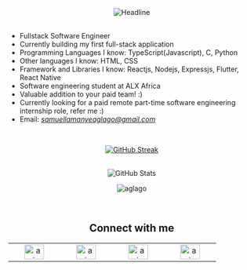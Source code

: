 <div align="center">
  <img src="https://readme-typing-svg.herokuapp.com?color=139ae1&size=32&center=true&vCenter=true&width=600&height=50&lines=Fullstack+Software+Engineer;Neuroscience+Enthusiast" alt="Headline" />
</div>

<br>

- Fullstack Software Engineer
- Currently building my first full-stack application
- Programming Languages I know: TypeScript(Javascript), C, Python
- Other languages I know: HTML, CSS
- Framework and Libraries I know: Reactjs, Nodejs, Expressjs, Flutter, React Native
- Software engineering student at ALX Africa
- Valuable addition to your paid team! :)
- Currently looking for a paid remote part-time software engineering internship role, refer me :)
- Email: *samuellamanyeaglago@gmail.com*

<br>

<div align="center">
  
  [![GitHub Streak](https://streak-stats.demolab.com/?user=aglago)](https://git.io/streak-stats)
</div>

<br>

<div align="center">
    <img src="https://github-readme-stats.vercel.app/api?username=aglago&show_icons=true" alt="GitHub Stats" />
</div>

<p align="center">
   <img align="center" src="https://github-readme-stats.vercel.app/api/top-langs?username=aglago&show_icons=true&locale=en&layout=compact" alt="aglago" />
</p>

<br>

<h2 align="center"> Connect with me </h2>
<table align="center">
   <tr>
      <td align="center" width="90">
         <a href="https://twitter.com/ami_aglago" target="blank"><img align="center" src="https://raw.githubusercontent.com/rahuldkjain/github-profile-readme-generator/master/src/images/icons/Social/twitter.svg" alt="ami_aglago" height="30" width="40" /></a>
      </td>
      <td align="center" width="90">
         <a href="https://www.linkedin.com/in/aglago" target="blank"><img align="center" src="https://raw.githubusercontent.com/rahuldkjain/github-profile-readme-generator/master/src/images/icons/Social/linked-in-alt.svg" alt="ami_aglago" height="30" width="40" /></a>
      </td>
      <td align="center" width="90">
         <a href="https://www.instagram.com/ami_aglago" target="_blank"><img align="center" src="https://raw.githubusercontent.com/rahuldkjain/github-profile-readme-generator/master/src/images/icons/Social/instagram.svg" alt="ami_aglago" height="30" width="40" /></a>
      </td>
      <td align="center" width="90">
         <a href="https://wa.me/233509581027?text=Hello%20Samuella," target="blank"><img align="center" src="https://raw.githubusercontent.com/rahuldkjain/github-profile-readme-generator/master/src/images/icons/Social/whatsapp.svg" alt="ami_aglago" height="30" width="40" /></a>
      </td>
   </tr>
</table>

